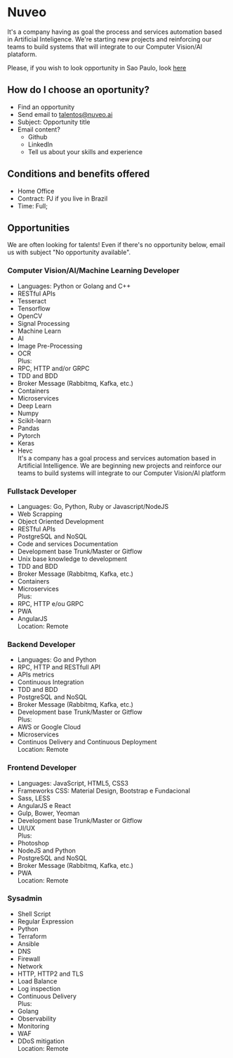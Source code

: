 # Nuveo
It's a company having as goal the process and services automation based in Artificial Inteligence. We're starting new projects and reinforcing our teams to build systems that will integrate to our Computer Vision/AI plataform.

Please, if you wish to look opportunity in Sao Paulo, look [here](https://github.com/nuveo/IWantToWorkAtNuveo/blob/master/README.md)

## How do I choose an oportunity?

- Find an opportunity
- Send email to talentos@nuveo.ai
- Subject: Opportunity title
- Email content?
  * Github
  * LinkedIn
  * Tell us about your skills and experience

## Conditions and benefits offered
- Home Office
- Contract: PJ if you live in Brazil
- Time: Full;

## Opportunities

We are often looking for talents! Even if there's no opportunity below, email us with subject "No opportunity available".

### Computer Vision/AI/Machine Learning Developer
- Languages: Python or Golang and C++
- RESTful APIs
- Tesseract
- Tensorflow
- OpenCV
- Signal Processing
- Machine Learn
- AI 
- Image Pre-Processing
- OCR  
Plus:
- RPC, HTTP and/or GRPC 
- TDD and BDD
- Broker Message (Rabbitmq, Kafka, etc.)
- Containers
- Microservices
- Deep Learn
- Numpy
- Scikit-learn
- Pandas
- Pytorch
- Keras
- Hevc  
It's a company has a goal process and services automation based in Artificial Intelligence. We are beginning new projects and reinforce our teams to build systems will integrate to our Computer Vision/AI platform

### Fullstack Developer
- Languages: Go, Python, Ruby or Javascript/NodeJS
- Web Scrapping
- Object Oriented Development
- RESTful APIs
- PostgreSQL and NoSQL 
- Code and services Documentation
- Development base Trunk/Master or Gitflow
- Unix base knowledge to development
- TDD and BDD
- Broker Message (Rabbitmq, Kafka, etc.)
- Containers
- Microservices  
Plus:
- RPC, HTTP e/ou GRPC 
- PWA
- AngularJS  
Location:
Remote

### Backend Developer
- Languages: Go and Python
- RPC, HTTP and RESTfull API
- APIs metrics
- Continuous Integration
- TDD and BDD
- PostgreSQL and NoSQL 
- Broker Message (Rabbitmq, Kafka, etc.)
- Development base Trunk/Master or Gitflow  
Plus:
- AWS or Google Cloud
- Microservices
- Continuos Delivery and Continuous Deployment  
Location:
Remote

### Frontend Developer
- Languages: JavaScript, HTML5, CSS3
- Frameworks CSS: Material Design, Bootstrap e Fundacional
- Sass, LESS
- AngularJS e React
- Gulp, Bower, Yeoman
- Development base Trunk/Master or Gitflow
- UI/UX  
Plus:
- Photoshop
- NodeJS and Python
- PostgreSQL and NoSQL
- Broker Message (Rabbitmq, Kafka, etc.)
- PWA  
Location:
Remote

### Sysadmin
- Shell Script
- Regular Expression
- Python
- Terraform
- Ansible
- DNS
- Firewall
- Network
- HTTP, HTTP2 and TLS
- Load Balance
- Log inspection
- Continuous Delivery  
Plus:
- Golang
- Observability
- Monitoring
- WAF
- DDoS mitigation  
Location:
Remote
